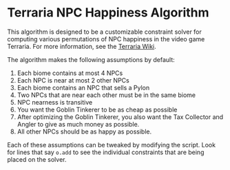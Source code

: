 # Terraria NPC Happiness Algorithm

This algorithm is designed to be a customizable constraint solver for computing various permutations of NPC happiness in the video game Terraria. For more information, see the [Terraria Wiki](https://terraria.fandom.com/wiki/NPCs#Happiness).

The algorithm makes the following assumptions by default:

1. Each biome contains at most 4 NPCs
2. Each NPC is near at most 2 other NPCs
3. Each biome contains an NPC that sells a Pylon
4. Two NPCs that are near each other must be in the same biome
5. NPC nearness is transitive
6. You want the Goblin Tinkerer to be as cheap as possible
7. After optimizing the Goblin Tinkerer, you also want the Tax Collector and Angler to give as much money as possible.
8. All other NPCs should be as happy as possible.

Each of these assumptions can be tweaked by modifying the script. Look for lines that say `o.add` to see the individual constraints that are being placed on the solver.
